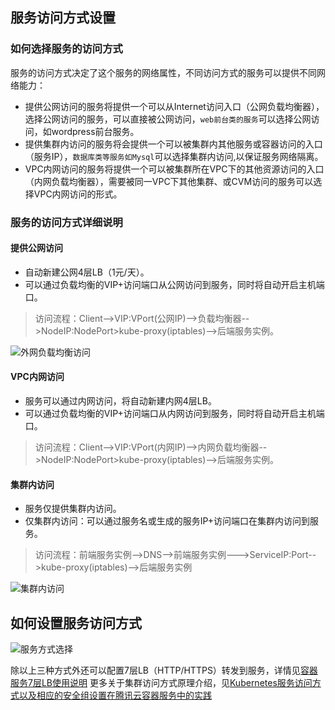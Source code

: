 ## 服务访问方式设置
### 如何选择服务的访问方式

服务的访问方式决定了这个服务的网络属性，不同访问方式的服务可以提供不同网络能力：

- 提供公网访问的服务将提供一个可以从Internet访问入口（公网负载均衡器），选择公网访问的服务，可以直接被公网访问，`web前台类的服务`可以选择公网访问，如wordpress前台服务。
- 提供集群内访问的服务将会提供一个可以被集群内其他服务或容器访问的入口（服务IP），`数据库类等服务如Mysql`可以选择集群内访问,以保证服务网络隔离。
- VPC内网访问的服务将提供一个可以被集群所在VPC下的其他资源访问的入口（内网负载均衡器），需要被同一VPC下其他集群、或CVM访问的服务可以选择VPC内网访问的形式。


### 服务的访问方式详细说明
#### 提供公网访问


- 自动新建公网4层LB（1元/天）。
- 可以通过负载均衡的VIP+访问端口从公网访问到服务，同时将自动开启主机端口。

>访问流程：Client-->VIP:VPort(公网IP)-->负载均衡器-->NodeIP:NodePort>kube-proxy(iptables)-->后端服务实例。

![外网负载均衡访问](https://mc.qcloudimg.com/static/img/497412acf075bdf5d098b4f0ff36bbad/image.png)


#### VPC内网访问

- 服务可以通过内网访问，将自动新建内网4层LB。
- 可以通过负载均衡的VIP+访问端口从内网访问到服务，同时将自动开启主机端口。

>访问流程：Client-->VIP:VPort(内网IP)-->内网负载均衡器-->NodeIP:NodePort>kube-proxy(iptables)-->后端服务实例。


#### 集群内访问

- 服务仅提供集群内访问。
- 仅集群内访问：可以通过服务名或生成的服务IP+访问端口在集群内访问到服务。

>访问流程：前端服务实例-->DNS-->前端服务实例--->ServiceIP:Port-->kube-proxy(iptables)-->后端服务实例

![集群内访问](https://mc.qcloudimg.com/static/img/e0f881ecf7d7d43b7ad363dd8264c0a9/image.png)

## 如何设置服务访问方式
![服务方式选择](https://mc.qcloudimg.com/static/img/f990c01f87ee9a6262275ba5464d124a/image.png)



除以上三种方式外还可以配置7层LB（HTTP/HTTPS）转发到服务，详情见[容器服务7层LB使用说明](https://www.qcloud.com/document/product/457/8841?!preview=true&lang=zh)
更多关于集群访问方式原理介绍，见[Kubernetes服务访问方式以及相应的安全组设置在腾讯云容器服务中的实践](https://www.qcloud.com/community/article/711355)